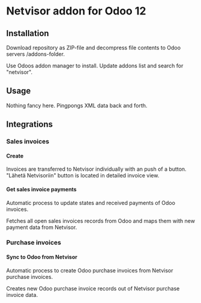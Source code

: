 # Netvisor addon for Odoo 12

## Installation
Download repository as ZIP-file and decompress file contents to Odoo servers /addons-folder.

Use Odoos addon manager to install. Update addons list and search for "netvisor".

## Usage
Nothing fancy here. Pingpongs XML data back and forth. 

## Integrations
### Sales invoices
#### Create
Invoices are transferred to Netvisor individually with an push of a button. "Lähetä Netvisoriin" button is located in detailed invoice view.

#### Get sales invoice payments
Automatic process to update states and received payments of Odoo invoices.

Fetches all open sales invoices records from Odoo and maps them with new payment data from Netvisor.

### Purchase invoices
#### Sync to Odoo from Netvisor
Automatic process to create Odoo purchase invoices from Netvisor purchase invoices.

Creates new Odoo purchase invoice records out of Netvisor purchase invoice data.